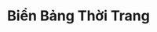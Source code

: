 ---
layout: "category-page"
title: "Biển Bảng Thời Trang"
description: "Tải miễn phí file đồ hoạ vector Biển Bảng Thời Trang png jpg pdf ai crd..."
permalink: "/category/bien-bang-thoi-trang/"
image: "/assets/images/affiliates.jpg"
color: "#121826"
---